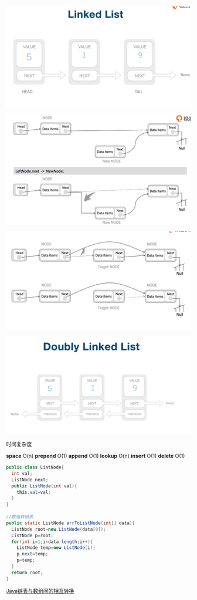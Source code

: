![image-20200627130804165](../assets/image-20200627130804165.png)

![image-20200627130854641](../assets/image-20200627130854641.png)

![image-20200627130908103](../assets/image-20200627130908103.png)

![image-20200627130917862](../assets/image-20200627130917862.png)

时间复杂度

**space** O(n) **prepend** O(1) **append** O(1) **lookup** O(n) **insert** O(1) **delete** O(1)







```java
public class ListNode{
  int val;
  ListNode next;
  public ListNode(int val){
    this.val=val;
  }
}

//数组转链表
public static ListNode arrToListNode(int[] data){
  ListNode root=new ListNode(data[0]);
  ListNode p=root;
  for(int i=1;i<data.length;i++){
    ListNode temp=new ListNode(i);
    p.next=temp;
    p=temp;
  }
  return root;
}
```



[Java链表与数组间的相互转换](https://www.jianshu.com/p/0d0dbfcbc1c3)

 